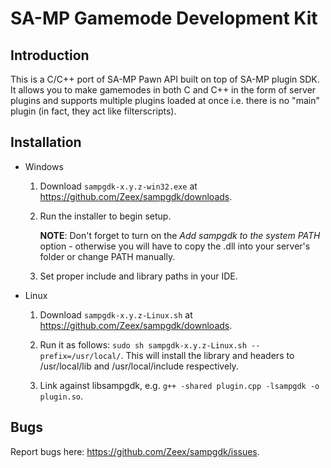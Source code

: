 SA-MP Gamemode Development Kit
==============================

Introduction
------------

This is a C/C++ port of SA-MP Pawn API built on top of SA-MP plugin SDK. It allows you to make
gamemodes in both C and C++ in the form of server plugins and supports multiple plugins loaded
at once i.e. there is no "main" plugin (in fact, they act like filterscripts). 

Installation
------------

*	Windows

	1.	Download `sampgdk-x.y.z-win32.exe` at https://github.com/Zeex/sampgdk/downloads.

	2.	Run the installer to begin setup.

		**NOTE**: Don't forget to turn on the *Add sampgdk to the system PATH* option - otherwise you will have to 
		copy the .dll into your server's folder or change PATH manually.

	3.	Set proper include and library paths in your IDE.

*	Linux

	1.	Download `sampgdk-x.y.z-Linux.sh` at https://github.com/Zeex/sampgdk/downloads.

	2.	Run it as follows: `sudo sh sampgdk-x.y.z-Linux.sh --prefix=/usr/local/`. This will install
		the library and headers to /usr/local/lib and /usr/local/include respectively.

	3.	Link against libsampgdk, e.g. `g++ -shared plugin.cpp -lsampgdk -o plugin.so`.

Bugs
----

Report bugs here: https://github.com/Zeex/sampgdk/issues.

